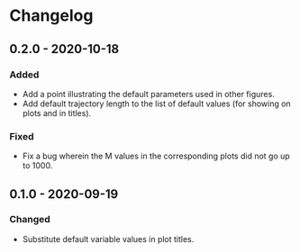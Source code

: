 # Changelog


## 0.2.0 - 2020-10-18

### Added
- Add a point illustrating the default parameters used in other figures.
- Add default trajectory length to the list of default values (for showing on plots and in titles).

### Fixed
- Fix a bug wherein the M values in the corresponding plots did not go up to 1000.

## 0.1.0 - 2020-09-19

### Changed
- Substitute default variable values in plot titles.
